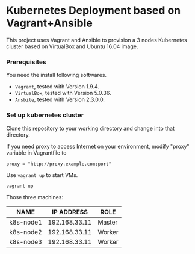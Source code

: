 # Kubernetes Deployment based on Vagrant+Ansible
This project uses Vagrant and Ansible to provision a 3 nodes Kubernetes cluster
based on VirtualBox and Ubuntu 16.04 image.

### Prerequisites
You need the install following softwares.
- `Vagrant`, tested with Version 1.9.4.
- `VirtualBox`, tested with Version 5.0.36.
- `Ansbile`, tested with Version 2.3.0.0.

### Set up kubernetes cluster
Clone this repository to your working directory and change into that directory.

If you need proxy to access Internet on your environment, modify "proxy"
variable in Vagrantfile to

```
proxy = "http://proxy.example.com:port"
```

Use `vagrant up` to start VMs.

```
vagrant up
```

Those three machines:

| NAME | IP ADDRESS | ROLE |
| --- | --- | --- |
| k8s-node1 | 192.168.33.11 | Master |
| k8s-node2 | 192.168.33.11 | Worker |
| k8s-node3 | 192.168.33.11 | Worker |
